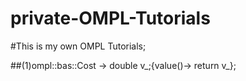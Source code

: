 # private-OMPL-Tutorials
  #This is my own OMPL Tutorials;
  
   ##(1)ompl::bas::Cost -> double v_;{value()-> return v_};
